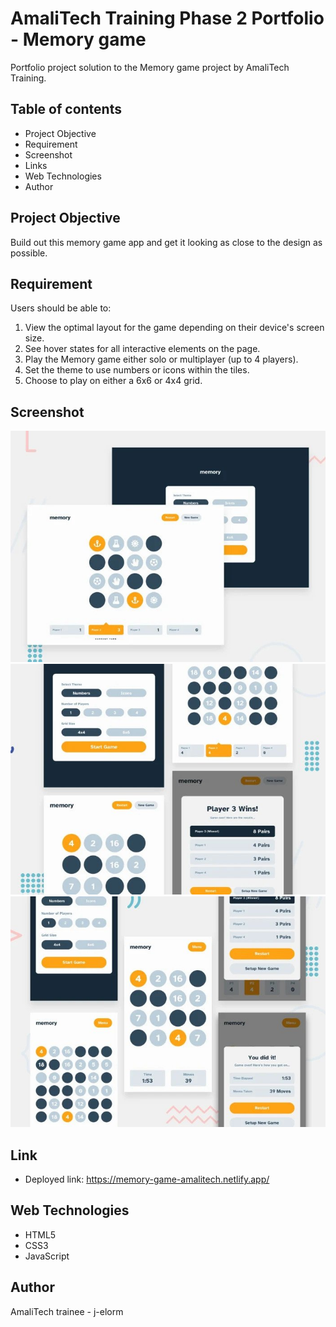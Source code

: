 # AmaliTech Training Phase 2 Portfolio - Memory game
Portfolio project solution to the Memory game project by AmaliTech Training.

## Table of contents

* Project Objective
* Requirement
* Screenshot
* Links
* Web Technologies
* Author

## Project Objective
Build out this memory game app and get it looking as close to the design as possible.

## Requirement
Users should be able to:
1. View the optimal layout for the game depending on their device's screen size.
2. See hover states for all interactive elements on the page.
3. Play the Memory game either solo or multiplayer (up to 4 players).
4. Set the theme to use numbers or icons within the tiles.
5. Choose to play on either a 6x6 or 4x4 grid.

## Screenshot
![Desktop view](https://github.com/j-elorm/memory-game/blob/main/memory-game-desktop.jpg)
![Tablet view](https://github.com/j-elorm/memory-game/blob/main/memory-game-tablet.jpg)
![Mobile view](https://github.com/j-elorm/memory-game/blob/main/memory-game-mobile.jpg)

## Link
* Deployed link: https://memory-game-amalitech.netlify.app/

## Web Technologies
* HTML5
* CSS3
* JavaScript

## Author
AmaliTech trainee - j-elorm